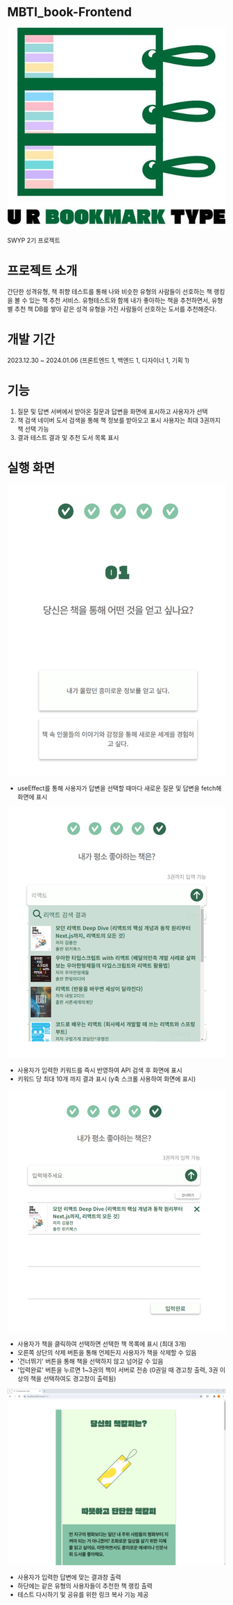 # MBTI_book-Frontend
![image](https://github.com/eter2/MBTI_book-Frontend/blob/main/assets/main.jpg)

SWYP 2기 프로젝트

# 프로젝트 소개
간단한 성격유형, 책 취향 테스트를 통해 나와 비슷한 유형의 사람들이 선호하는 책 랭킹을 볼 수 있는 책 추천 서비스. 유형테스트와 함께 내가 좋아하는 책을 추천하면서, 유형별 추천 책 DB를 쌓아 같은 성격 유형을 가진 사람들이 선호하는 도서를 추천해준다.

# 개발 기간
2023.12.30 ~ 2024.01.06 (프론트엔드 1, 백엔드 1, 디자이너 1, 기획 1)

# 기능
1. 질문 및 답변
서버에서 받아온 질문과 답변을 화면에 표시하고 사용자가 선택
2. 책 검색
네이버 도서 검색을 통해 책 정보를 받아오고 표시
사용자는 최대 3권까지 책 선택 가능
3. 결과
테스트 결과 및 추천 도서 목록 표시

# 실행 화면
![image](https://github.com/eter2/MBTI_book-Frontend/blob/main/assets/question.png)
* useEffect를 통해 사용자가 답변을 선택할 때마다 새로운 질문 및 답변을 fetch해 화면에 표시

![image](https://github.com/eter2/MBTI_book-Frontend/blob/main/assets/searchBook.png)
* 사용자가 입력한 키워드를 즉시 반영하여 API 검색 후 화면에 표시
* 키워드 당 최대 10개 까지 결과 표시 (y축 스크롤 사용하여 화면에 표시)

![image](https://github.com/eter2/MBTI_book-Frontend/blob/main/assets/selectBook.png)
* 사용자가 책을 클릭하여 선택하면 선택한 책 목록에 표시 (최대 3개)
* 오른쪽 상단의 삭제 버튼을 통해 언제든지 사용자가 책을 삭제할 수 있음
* '건너뛰기' 버튼을 통해 책을 선택하지 않고 넘어갈 수 있음
* '입력완료' 버튼을 누르면 1~3권의 책이 서버로 전송 (0권일 때 경고창 출력, 3권 이상의 책을 선택하여도 경고창이 출력됨)

![image](https://github.com/eter2/MBTI_book-Frontend/blob/main/assets/result.png)
* 사용자가 입력한 답변에 맞는 결과창 출력
* 하단에는 같은 유형의 사용자들이 추천한 책 랭킹 출력
* 테스트 다시하기 및 공유를 위한 링크 복사 기능 제공
